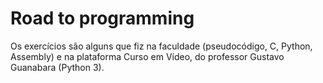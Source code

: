 # Road to programming
Os exercícios são alguns que fiz na faculdade (pseudocódigo, C, Python, Assembly) e na plataforma Curso em Vídeo, do professor Gustavo Guanabara (Python 3).
